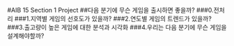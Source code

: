 #AIB 15 Section 1 Project
##다음 분기에 무슨 게임을 출시하면 좋을까?
###0.전처리
###1.지역별 게임의 선호도가 있을까?
###2.연도별 게임의 트렌드가 있을까?
###3.출고량이 높은 게임에 대한 분석과 시각화
###4.우리는 다음 분기에 무슨 게임을 설계해야할까?

